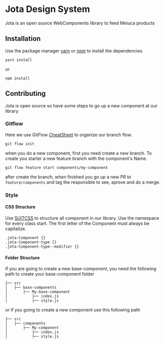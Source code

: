 # Jota Design System

Jota is an open source WebComponents library to feed Meiuca products

## Installation
Use the package manager [yarn](https://classic.yarnpkg.com/en/docs/) or [npm](https://docs.npmjs.com/) to install the dependencies.

```
yarn install
```

or 

```
npm install
```

## Contributing
Jota is open source so have some steps to go up a new component at our library


### Gitflow
Here we use GitFlow [CheatSheet](https://danielkummer.github.io/git-flow-cheatsheet/index.pt_BR.html) to organize our branch flow.

```
git flow init
```

when you do a new component, first you need create a new branch.
To create you starter a new feature branch with the component's Name.

```
git flow feature start components/my-component
```

after create the branch, when finished you go up a new PR to  `feature/components` and tag the responsible to see, aprove and do a merge.

### Style
#### CSS Structure

Use [SUITCSS](https://suitcss.github.io/) to structure all component in our library. Use the namespace for every class start. The first letter of the Component must always be capitalize.

```
.jota-Component {}
.jota-Component-type {}
.jota-Component-type--modifier {}
```

#### Folder Structure

If you are going to create a new base-component, you need the following path to create your base-component folder 

```
├── src
│   ├── base-components
│       ├── My-base-component
│           ├── index.js
│           ├── style.js
```

or if you going to create a new component use this following path

```
├── src
│   ├── components
│       ├── My-component
│           ├── index.js
│           ├── style.js
```

